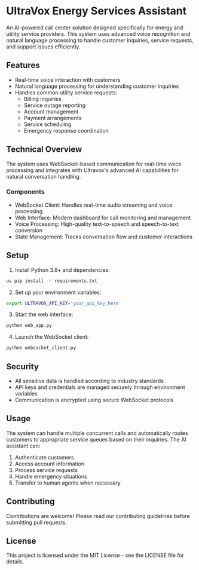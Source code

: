 # UltraVox Energy Services Assistant

An AI-powered call center solution designed specifically for energy and utility service providers. This system uses advanced voice recognition and natural language processing to handle customer inquiries, service requests, and support issues efficiently.

## Features

- Real-time voice interaction with customers
- Natural language processing for understanding customer inquiries
- Handles common utility service requests:
  - Billing inquiries
  - Service outage reporting
  - Account management
  - Payment arrangements
  - Service scheduling
  - Emergency response coordination

## Technical Overview

The system uses WebSocket-based communication for real-time voice processing and integrates with Ultravox's advanced AI capabilities for natural conversation handling.

### Components

- WebSocket Client: Handles real-time audio streaming and voice processing
- Web Interface: Modern dashboard for call monitoring and management
- Voice Processing: High-quality text-to-speech and speech-to-text conversion
- State Management: Tracks conversation flow and customer interactions

## Setup

1. Install Python 3.8+ and dependencies:
```bash
uv pip install -r requirements.txt
```

2. Set up your environment variables:
```bash
export ULTRAVOX_API_KEY='your_api_key_here'
```

3. Start the web interface:
```bash
python web_app.py
```

4. Launch the WebSocket client:
```bash
python websocket_client.py
```

## Security

- All sensitive data is handled according to industry standards
- API keys and credentials are managed securely through environment variables
- Communication is encrypted using secure WebSocket protocols

## Usage

The system can handle multiple concurrent calls and automatically routes customers to appropriate service queues based on their inquiries. The AI assistant can:

1. Authenticate customers
2. Access account information
3. Process service requests
4. Handle emergency situations
5. Transfer to human agents when necessary

## Contributing

Contributions are welcome! Please read our contributing guidelines before submitting pull requests.

## License

This project is licensed under the MIT License - see the LICENSE file for details.
